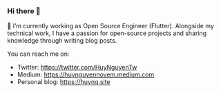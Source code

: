 ### Hi there 👋

🔭 I’m currently working as Open Source Engineer (Flutter). Alongside my technical work, I have a passion for open-source projects and sharing knowledge through writing blog posts.

You can reach me on:
- Twitter: https://twitter.com/HuyNguyenTw
- Medium: https://huynguyennovem.medium.com
- Personal blog: https://huynq.site
